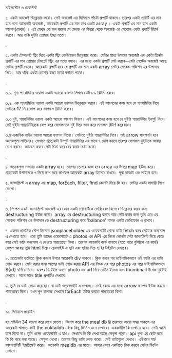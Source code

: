 মাইলস্টোন ৬ চেকলিস্ট 

১. একটা অবজেক্ট ডিক্লেয়ার করো। সেই অবজেক্ট এর মিনিমাম পাঁচটা প্রপার্টি থাকবে। তারপর একটা প্রপার্টি এর মান হবে অন্য আরেকটা অবজেক্ট , আরেকটা প্রপার্টি এর মান হবে একটা array । একটা প্রপার্টি এর মান হবে একটা ফাংশন(মেথড) । এই মেথড কে কল করলে সে মেথড এর ভিতর থেকে অবজেক্ট এর যেকোন একটা প্রপার্টি রিটার্ন করবে। আর বাকি দুইটা তোমার ইচ্ছা মতো। 

.

২. একটা টেম্পলেট স্ট্রিং দিয়ে একটা স্ট্রিং ভেরিয়েবল ডিক্লেয়ার করো। সেটার মধ্যে উপরের অবজেক্ট এর একটা তিনটা প্রপার্টি এর মান তোমার টেমপ্লেট স্ট্রিং এর মধ্যে বসাও। এর মধ্যে একটা প্রপার্টি সেট করবে--যেটা নেস্টেড অবজেক্ট আছে সেটার প্রপার্টি থেকে। আরেকটা প্রপার্টি হবে যে প্রপার্টি এর মান একটা array সেটার সেকেন্ড পজিশন এর উপাদান দিয়ে। আর বাকি একটা তোমার ইচ্ছা মতো বসাতে পারো। 

.

৩.১. শূন্য প্যারামিটার ওয়ালা একটা অ্যারো ফাংশন লিখবে যেটা ৮৯ রিটার্ন করবে। 

৩.২. এক প্যারামিটার ওয়ালা একটা অ্যারো ফাংশন ডিক্লেয়ার করবে। এই ফাংশনের কাজ হবে যে প্যারামিটার নিবে সেটাকে 17 দিয়ে ভাগ করে ভাগফল রিটার্ন করবে। 

৩.৩ দুই, প্যারামিটার ওয়ালা একটা অ্যারো ফাংশন লিখবে। এই ফাংশনের কাজ হবে যে দুইটা প্যারামিটার ইনপুট নিবে। সেই দুইটা প্যারামিটারকে যোগ করে যোগফলকে দুই দিয়ে ভাগ করে ভাগফল রিটার্ণ করে দাও। 

৩.৪ একাধিক লাইন ওয়ালা অ্যারো ফাংশন লিখো। সেটাতে দুইটা প্যারামিটার নিবে। ওই arrow ফাংশনটা হবে অনেকগুলা লাইনের। সেখানে প্রত্যেকটা ইনপুট প্যারামিটার এর সাথে ৭ যোগ করবে তারপর যোগফল দুইটাকে আবার যোগ করবে। ক্যামনে করবে সেটা চিন্তা করে বের করার চেষ্টা করো। 



.



৪. অনেকগুলা সংখ্যার একটা array হবে। তারপর তোমার কাজ হবে array এর উপরে map ইউজ করে। প্রত্যেকটা উপাদানকে ৭ দিয়ে ভাগ করে ভাগফল আরেকটা array হিসেবে রাখবে। পুরা কাজটা এক লাইনে হবে। 



৫. জাভাস্ক্রিপ্ট এ array এর map, forEach, filter, find কোনটা দিয়ে কি হয়। সেটার একটা সামারি লিখে ফেলো। 



.

৬. সিম্পল একটা জাভাস্ক্রিপ্ট অবজেক্ট এর কোন একটা প্রোপার্টিকে ভেরিয়েবল হিসেবে ডিক্লেয়ার করার জন্য destructuring ইউজ করো। array এর destructuring করবে আর সেটা করার জন্য তুমি এরে এর সেকেন্ড পজিশন এর উপাদান কে destructuring করে 'balance' নামক একটা ভেরিয়েবল এ রাখবে।



৭. একদম প্রাথমিক স্টেপ হিসেবে jsonplaceholder এর ওয়েবসাইট থেকে ডাটা fetch করে সেটাকে কনসোল এ দেখাতে হবে। ধরো তুমি তাদের ওয়েবসাইট এ photos এর API এর লিংক কোনটা সেটা জাভাস্ক্রিপ্ট দিয়ে কোড করে সেই ডাটা কনসোল এ দেখতে পারতেছো কিনা। তারপর কয়েকটা কার্ড বানাবে (হতে পারে বুটস্ট্রাপ এর কার্ড) সেগুলা আবার তুমি html দিয়ে ওয়েবসাইট এ ছবি এবং ছবির নিচে ছবির টাইটেল দেখাবে। 



৮. প্রত্যেকটা ফটোতে ক্লিক করলে উপরে আরেকটা div থাকবে। ক্লিক করার পর ডাইনামিকভাবে ওই ফটো এর ডাটা লোড করবে। সেটা করার জন্য আগের ডাটা লোড করার API এর লিংক এর পরে photos এর পরে ডাইনামিকভাবে ${id} বসিয়ে দিবে। এরপর ডিটেইল অংশে photo এর url দিয়ে মেইন ইমেজ এবং thumbnail ইমেজ দুইটাই দেখাবে। সাথে সাথে title প্রপার্টিও দেখাবে। 



৯. তুমি যে ডাটা লোড করেছো। বা ডাটা ওয়েবসাইট এ দেখাচ্ছ। সেই কোড এর মধ্যে arrow ফাংশন ইউজ করতে পারতেছো কিনা। যখন লুপ চালাচ্ছ সেখানে forEach ইউজ করতে পারতেছো কিনা। 



.

১০. সিরিয়াস প্রাকটিস 

হয় মডিউল 34 ভালো করে দেখে ফেলো। বিশেষ করে the meal db রি তারপরে আরো সময় থাকলে এর আরেকটা খালতো ভাই the coktaildb থেকে কিছু জিনিস এনে দেখাবে। একজাক্টলি কি দেখাতে হবে। সেটা আমি বলে দিবো না। তুমি ওদের ওয়েবসাইট এ যাও। সেখানে কি কি লেখা আছে সেগুলা পড়ো। api গুলা এর ছোট করে কি কি করে বলা আছে। সেগুলা দেখো। তারপর কিছু ডাটা লোড করো। সেই ডাটাগুলো দেখাও। এইখানে সার্চ ফাংশনালিটি ইমপ্লিমেন্ট করো। অনেকটা mealdb এর মতো। আবার কোন একটাতে ক্লিক করলে সেটার ডিটেল দেখাবে। 

